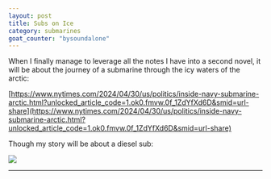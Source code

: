 ```yaml
---
layout: post
title: Subs on Ice
category: submarines
goat_counter: "bysoundalone" 
---
```


When I finally manage to leverage all the notes I have into a second novel, it will be about the journey of a submarine through the icy waters of the arctic:

[https://www.nytimes.com/2024/04/30/us/politics/inside-navy-submarine-arctic.html?unlocked_article_code=1.ok0.fmvw.0f_1ZdYfXd6D&smid=url-share](https://www.nytimes.com/2024/04/30/us/politics/inside-navy-submarine-arctic.html?unlocked_article_code=1.ok0.fmvw.0f_1ZdYfXd6D&smid=url-share)

Though my story will be about a diesel sub:

![]("https://en.wikipedia.org/wiki/USS_Perch_(SS-313)#/media/File:USS_Perch;0831302.jpg")

----------------------------------------
